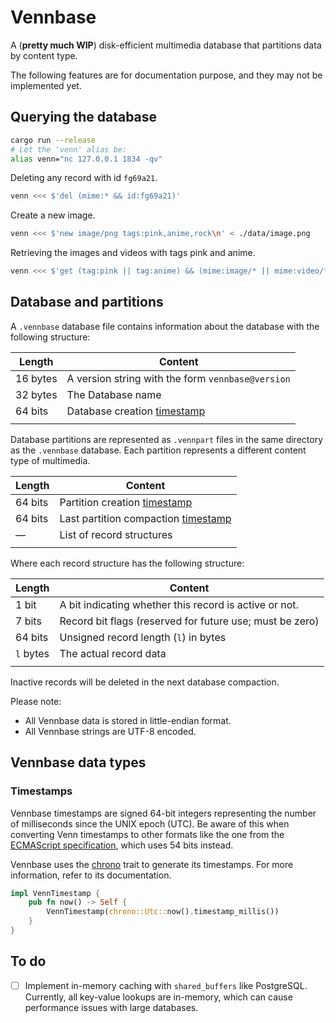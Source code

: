 # Vennbase

A (**pretty much WIP**) disk-efficient multimedia database that partitions data by content type.

The following features are for documentation purpose, and they may not be implemented yet.

## Querying the database

```bash
cargo run --release
# Let the 'venn' alias be:
alias venn="nc 127.0.0.1 1834 -qv"
```

Deleting any record with id `fg69a21`.

```bash
venn <<< $'del (mime:* && id:fg69a21)'
```

Create a new image.

```bash
venn <<< $'new image/png tags:pink,anime,rock\n' < ./data/image.png
```

Retrieving the images and videos with tags pink and anime.

```bash
venn <<< $'get (tag:pink || tag:anime) && (mime:image/* || mime:video/*)'
```

## Database and partitions

A `.vennbase` database file contains information about the database with the
following structure:

| Length   | Content                                           |
| -------- | ------------------------------------------------- |
| 16 bytes | A version string with the form `vennbase@version` |
| 32 bytes | The Database name                                 |
| 64 bits  | Database creation [timestamp](#timestamps)        |
|          |                                                   |

Database partitions are represented as `.vennpart` files in the same directory as the `.vennbase`
database. Each partition represents a different content type of multimedia.

| Length    | Content                                            |
| --------- | -------------------------------------------------- |
| 64 bits   | Partition creation [timestamp](#timestamps)        |
| 64 bits   | Last partition compaction [timestamp](#timestamps) |
| —         | List of record structures                          |
|           |                                                    |

Where each record structure has the following structure:

| Length    | Content                                                  |
| --------- | -------------------------------------------------------- |
| 1 bit     | A bit indicating whether this record is active or not.   |
| 7 bits    | Record bit flags (reserved for future use; must be zero) |
| 64 bits   | Unsigned record length (`l`) in bytes                    |
| `l` bytes | The actual record data                                   |
|           |                                                          |

Inactive records will be deleted in the next database compaction.

Please note:

- All Vennbase data is stored in little-endian format.
- All Vennbase strings are UTF-8 encoded.

## Vennbase data types

### Timestamps

Vennbase timestamps are signed 64-bit integers representing the number of milliseconds
since the UNIX epoch (UTC). Be aware of this when converting Venn timestamps to other formats
like the one from the
[ECMAScript specification](https://262.ecma-international.org/5.1/#sec-15.9.1.1),
which uses 54 bits instead.

Vennbase uses the [chrono](https://docs.rs/chrono/latest/chrono/) trait to generate its timestamps.
For more information, refer to its documentation.

```rs
impl VennTimestamp {
    pub fn now() -> Self {
        VennTimestamp(chrono::Utc::now().timestamp_millis())
    }
}
```

## To do

- [ ] Implement in-memory caching with `shared_buffers` like PostgreSQL. Currently, all
    key-value lookups are in-memory, which can cause performance issues with large
    databases.
